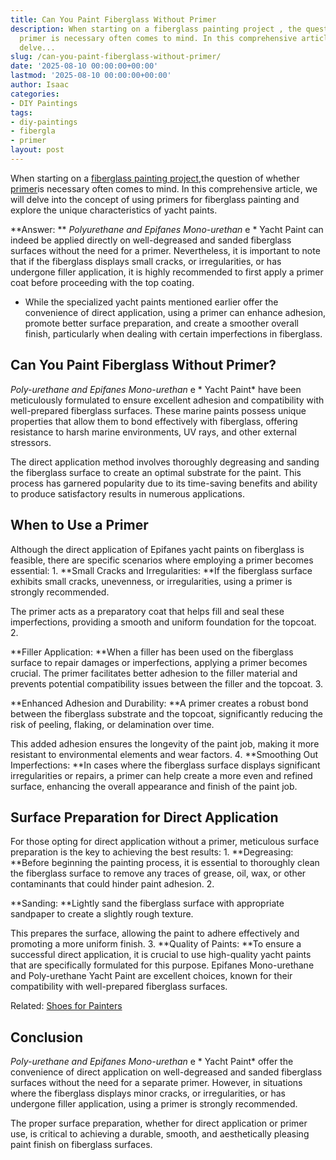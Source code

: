 ```yaml
---
title: Can You Paint Fiberglass Without Primer
description: When starting on a fiberglass painting project , the question of whether
  primer is necessary often comes to mind. In this comprehensive article, we will
  delve...
slug: /can-you-paint-fiberglass-without-primer/
date: '2025-08-10 00:00:00+00:00'
lastmod: '2025-08-10 00:00:00+00:00'
author: Isaac
categories:
- DIY Paintings
tags:
- diy-paintings
- fibergla
- primer
layout: post
---
```

When starting on a [fiberglass painting project](https://pestpolicy.com/how-to-paint-a-fiberglass-boat/),the question of whether [primer](https://pestpolicy.com/can-you-paint-over-caulk-without-primer/)is necessary often comes to mind. In this comprehensive article, we will delve into the concept of using primers for fiberglass painting and explore the unique characteristics of yacht paints.

**Answer: ** *Polyurethane and Epifanes Mono-urethan* e * Yacht Paint can indeed be applied directly on well-degreased and sanded fiberglass surfaces without the need for a primer. Nevertheless, it is important to note that if the fiberglass displays small cracks, or irregularities, or has undergone filler application, it is highly recommended to first apply a primer coat before proceeding with the top coating.

* While the specialized yacht paints mentioned earlier offer the convenience of direct application, using a primer can enhance adhesion, promote better surface preparation, and create a smoother overall finish, particularly when dealing with certain imperfections in fiberglass.

##  Can You Paint Fiberglass Without Primer?

*Poly-urethane and Epifanes Mono-urethan* e * Yacht Paint* have been meticulously formulated to ensure excellent adhesion and compatibility with well-prepared fiberglass surfaces. These marine paints possess unique properties that allow them to bond effectively with fiberglass, offering resistance to harsh marine environments, UV rays, and other external stressors.

The direct application method involves thoroughly degreasing and sanding the fiberglass surface to create an optimal substrate for the paint. This process has garnered popularity due to its time-saving benefits and ability to produce satisfactory results in numerous applications.

##  **When to Use a Primer**

Although the direct application of Epifanes yacht paints on fiberglass is feasible, there are specific scenarios where employing a primer becomes essential: 1. **Small Cracks and Irregularities: **If the fiberglass surface exhibits small cracks, unevenness, or irregularities, using a primer is strongly recommended.

The primer acts as a preparatory coat that helps fill and seal these imperfections, providing a smooth and uniform foundation for the topcoat. 2.

**Filler Application: **When a filler has been used on the fiberglass surface to repair damages or imperfections, applying a primer becomes crucial. The primer facilitates better adhesion to the filler material and prevents potential compatibility issues between the filler and the topcoat. 3.

**Enhanced Adhesion and Durability: **A primer creates a robust bond between the fiberglass substrate and the topcoat, significantly reducing the risk of peeling, flaking, or delamination over time.

This added adhesion ensures the longevity of the paint job, making it more resistant to environmental elements and wear factors. 4. **Smoothing Out Imperfections: **In cases where the fiberglass surface displays significant irregularities or repairs, a primer can help create a more even and refined surface, enhancing the overall appearance and finish of the paint job.

##  **Surface Preparation for Direct Application**

For those opting for direct application without a primer, meticulous surface preparation is the key to achieving the best results: 1. **Degreasing: **Before beginning the painting process, it is essential to thoroughly clean the fiberglass surface to remove any traces of grease, oil, wax, or other contaminants that could hinder paint adhesion. 2.

**Sanding: **Lightly sand the fiberglass surface with appropriate sandpaper to create a slightly rough texture.

This prepares the surface, allowing the paint to adhere effectively and promoting a more uniform finish. 3. **Quality of Paints: **To ensure a successful direct application, it is crucial to use high-quality yacht paints that are specifically formulated for this purpose. Epifanes Mono-urethane and Poly-urethane Yacht Paint are excellent choices, known for their compatibility with well-prepared fiberglass surfaces.

Related: [Shoes for Painters](https://pestpolicy.com/best-shoes-for-painters/)

##  **Conclusion**

*Poly-urethane and Epifanes Mono-urethan* e * Yacht Paint* offer the convenience of direct application on well-degreased and sanded fiberglass surfaces without the need for a separate primer. However, in situations where the fiberglass displays minor cracks, or irregularities, or has undergone filler application, using a primer is strongly recommended.

The proper surface preparation, whether for direct application or primer use, is critical to achieving a durable, smooth, and aesthetically pleasing paint finish on fiberglass surfaces.